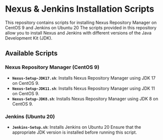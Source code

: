 # Nexus & Jenkins Installation Scripts

This repository contains scripts for installing Nexus Repository Manager on CentOS 9 and Jenkins on Ubuntu 20 The scripts provided in this repository allow you to install Nexus and Jenkins with different versions of the Java Development Kit (JDK).

## Available Scripts

### Nexus Repository Manager (CentOS 9)

- **`Nexus-Setup-JDK17.sh`**: Installs Nexus Repository Manager using JDK 17 on CentOS 9.
- **`Nexus-Setup-JDK11.sh`**: Installs Nexus Repository Manager using JDK 11 on CentOS 9.
- **`Nexus-Setup-JDK8.sh`**: Installs Nexus Repository Manager using JDK 8 on CentOS 9.

### Jenkins (Ubuntu 20)

- **`Jenkins-Setup.sh`**: Installs Jenkins on Ubuntu 20 Ensure that the appropriate JDK version is installed before running this script.
